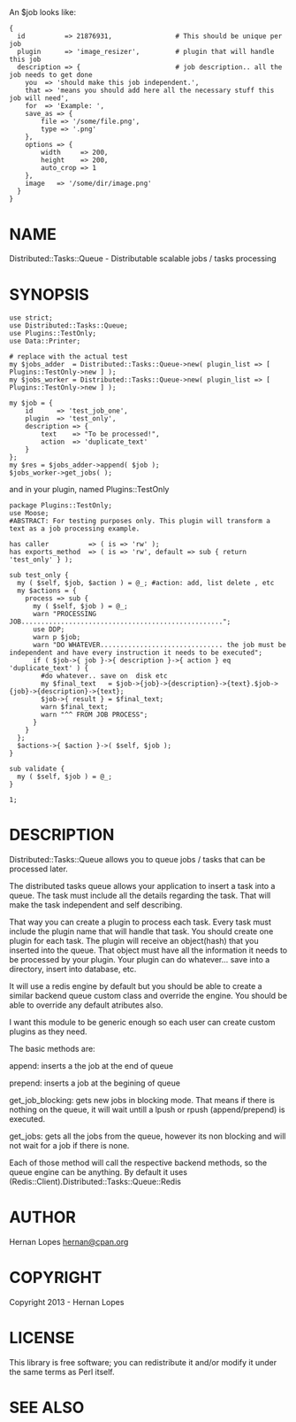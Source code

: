 ## 

An $job looks like:

    {
      id          => 21876931,                # This should be unique per job
      plugin      => 'image_resizer',         # plugin that will handle this job
      description => {                        # job description.. all the job needs to get done
        you  => 'should make this job independent.',
        that => 'means you should add here all the necessary stuff this job will need',
        for  => 'Example: ',
        save_as => {
            file => '/some/file.png',
            type => '.png'
        },
        options => {
            width     => 200,
            height    => 200,
            auto_crop => 1
        },
        image   => '/some/dir/image.png'
      }
    }

# NAME

Distributed::Tasks::Queue - Distributable scalable jobs / tasks processing

# SYNOPSIS

    use strict;
    use Distributed::Tasks::Queue;
    use Plugins::TestOnly;
    use Data::Printer;

    # replace with the actual test
    my $jobs_adder  = Distributed::Tasks::Queue->new( plugin_list => [ Plugins::TestOnly->new ] );
    my $jobs_worker = Distributed::Tasks::Queue->new( plugin_list => [ Plugins::TestOnly->new ] );

    my $job = {
        id      => 'test_job_one',
        plugin  => 'test_only',
        description => {
            text    => "To be processed!",
            action  => 'duplicate_text'
        }
    };
    my $res = $jobs_adder->append( $job );
    $jobs_worker->get_jobs( );

and in your plugin, named Plugins::TestOnly

    package Plugins::TestOnly;
    use Moose;
    #ABSTRACT: For testing purposes only. This plugin will transform a text as a job processing example.

    has caller          => ( is => 'rw' );
    has exports_method  => ( is => 'rw', default => sub { return 'test_only' } );

    sub test_only {
      my ( $self, $job, $action ) = @_; #action: add, list delete , etc
      my $actions = {
        process => sub {
          my ( $self, $job ) = @_;
          warn "PROCESSING JOB...................................................";
          use DDP;
          warn p $job;
          warn "DO WHATEVER............................... the job must be independent and have every instruction it needs to be executed";
          if ( $job->{ job }->{ description }->{ action } eq 'duplicate_text' ) {
            #do whatever.. save on  disk etc
            my $final_text   = $job->{job}->{description}->{text}.$job->{job}->{description}->{text};
            $job->{ result } = $final_text;
            warn $final_text;
            warn "^^ FROM JOB PROCESS";
          }
        }
      };
      $actions->{ $action }->( $self, $job );
    }

    sub validate {
      my ( $self, $job ) = @_; 
    }

    1;

# DESCRIPTION

Distributed::Tasks::Queue allows you to queue jobs / tasks that can be processed later.

The distributed tasks queue allows your application to insert a task into a queue. The task must include all the details regarding the task. That will make the task independent and self describing. 

That way you can create a plugin to process each task. Every task must include the plugin name that will handle that task. You should create one plugin for each task. The plugin will receive an object(hash) that you inserted into the queue. That object must have all the information it needs to be processed by your plugin. Your plugin can do whatever... save into a directory, insert into database, etc.

It will use a redis engine by default but you should be able to create a similar backend queue custom class and override the engine. You should be able to override any default atributes also.



I want this module to be generic enough so each user can create custom plugins as they need. 

The basic methods are: 



append: inserts a the job at the end of queue

prepend: inserts a job at the begining of queue

get\_job\_blocking: gets new jobs in blocking mode. That means if there is nothing on the queue, it will wait untill a lpush or rpush (append/prepend) is executed.

get\_jobs: gets all the jobs from the queue, however its non blocking and will not wait for a job if there is none. 



Each of those method will call the respective backend methods, so the queue engine can be anything. By default it uses (Redis::Client).Distributed::Tasks::Queue::Redis 









# AUTHOR

Hernan Lopes <hernan@cpan.org>

# COPYRIGHT

Copyright 2013 - Hernan Lopes

# LICENSE

This library is free software; you can redistribute it and/or modify
it under the same terms as Perl itself.

# SEE ALSO

